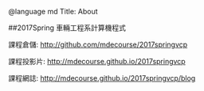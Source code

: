 @language md
Title: About

##2017Spring 車輛工程系計算機程式

課程倉儲: <a href="http://github.com/mdecourse/2017springvcp">http://github.com/mdecourse/2017springvcp</a>

課程投影片: <a href="http://mdecourse.github.io/2017springvcp">http://mdecourse.github.io/2017springvcp</a>

課程網誌: <a href="http://mdecourse.github.io/2017springvcp/blog">http://mdecourse.github.io/2017springvcp/blog</a>








